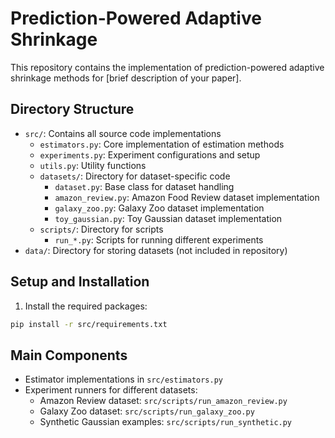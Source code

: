 # Prediction-Powered Adaptive Shrinkage

This repository contains the implementation of prediction-powered adaptive shrinkage methods for [brief description of your paper].

## Directory Structure
- `src/`: Contains all source code implementations
  - `estimators.py`: Core implementation of estimation methods
  - `experiments.py`: Experiment configurations and setup
  - `utils.py`: Utility functions
  - `datasets/`: Directory for dataset-specific code
    - `dataset.py`: Base class for dataset handling
    - `amazon_review.py`: Amazon Food Review dataset implementation
    - `galaxy_zoo.py`: Galaxy Zoo dataset implementation
    - `toy_gaussian.py`: Toy Gaussian dataset implementation
  - `scripts/`: Directory for scripts
    - `run_*.py`: Scripts for running different experiments
- `data/`: Directory for storing datasets (not included in repository)

## Setup and Installation
1. Install the required packages:
```bash
pip install -r src/requirements.txt
```

## Main Components
- Estimator implementations in `src/estimators.py`
- Experiment runners for different datasets:
  - Amazon Review dataset: `src/scripts/run_amazon_review.py`
  - Galaxy Zoo dataset: `src/scripts/run_galaxy_zoo.py`
  - Synthetic Gaussian examples: `src/scripts/run_synthetic.py`
